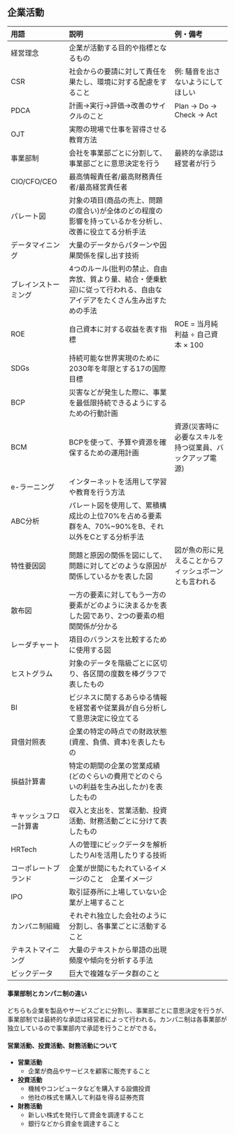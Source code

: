## 企業活動
用語 | 説明 | 例・備考
:- | :- | :-
経営理念 | 企業が活動する目的や指標となるもの
CSR | 社会からの要請に対して責任を果たし、環境に対する配慮をすること | 例: 騒音を出さないようにしてほしい
PDCA | 計画→実行→評価→改善のサイクルのこと | Plan → Do → Check → Act
OJT | 実際の現場で仕事を習得させる教育方法
事業部制 | 会社を事業部ごとに分割して、事業部ごとに意思決定を行う | 最終的な承認は経営者が行う
CIO/CFO/CEO | 最高情報責任者/最高財務責任者/最高経営責任者
パレート図 | 対象の項目(商品の売上、問題の度合い)が全体のどの程度の影響を持っているかを分析し、改善に役立てる分析手法
データマイニング | 大量のデータからパターンや因果関係を探し出す技術
ブレインストーミング | 4つのルール(批判の禁止、自由奔放、質より量、結合・便乗歓迎)に従って行われる、自由なアイデアをたくさん生み出すための手法
ROE | 自己資本に対する収益を表す指標 | ROE = 当月純利益 ÷ 自己資本 × 100
SDGs | 持続可能な世界実現のために2030年を年限とする17の国際目標
BCP | 災害などが発生した際に、事業を最低限持続できるようにするための行動計画
BCM | BCPを使って、予算や資源を確保するための運用計画 | 資源(災害時に必要なスキルを持つ従業員、バックアップ電源)
e-ラーニング | インターネットを活用して学習や教育を行う方法
ABC分析 | パレート図を使用して、累積構成比の上位70%を占める要素群をA、70%~90%をB、それ以外をCとする分析手法
特性要因図 | 問題と原因の関係を図にして、問題に対してどのような原因が関係しているかを表した図 | 図が魚の形に見えることからフィッシュボーンとも言われる
散布図 | 一方の要素に対してもう一方の要素がどのように決まるかを表した図であり、2つの要素の相関関係が分かる
レーダチャート | 項目のバランスを比較するために使用する図
ヒストグラム | 対象のデータを階級ごとに区切り、各区間の度数を棒グラフで表したもの
BI | ビジネスに関するあらゆる情報を経営者や従業員が自ら分析して意思決定に役立てる
貸借対照表 | 企業の特定の時点での財政状態(資産、負債、資本)を表したもの
損益計算書 | 特定の期間の企業の営業成績(どのぐらいの費用でどのぐらいの利益を生み出したか)を表したもの
キャッシュフロー計算書 | 収入と支出を、営業活動、投資活動、財務活動ごとに分けて表したもの
HRTech | 人の管理にビックデータを解析したりAIを活用したりする技術
コーポレートブランド | 企業が世間にもたれているイメージのこと　企業イメージ
IPO | 取引証券所に上場していない企業が上場すること
カンパニ制組織 | それぞれ独立した会社のように分割し、各事業ごとに活動すること
テキストマイニング | 大量のテキストから単語の出現頻度や傾向を分析する手法
ビックデータ | 巨大で複雑なデータ群のこと

#### 事業部制とカンパニ制の違い
どちらも企業を製品やサービスごとに分割し、事業部ごとに意思決定を行うが、事業部制では最終的な承認は経営者によって行われる。カンパニ制は各事業部が独立しているので事業部内で承認を行うことができる。

#### 営業活動、投資活動、財務活動について
- **営業活動**
  - 企業が商品やサービスを顧客に販売すること
- **投資活動**
  - 機械やコンピュータなどを購入する設備投資
  - 他社の株式を購入して利益を得る証券売買
- **財務活動**
  - 新しい株式を発行して資金を調達すること
  - 銀行などから資金を調達すること